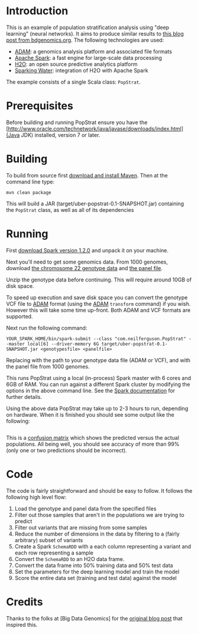 # Introduction

This is an example of population stratification analysis using "deep learning" (neural networks). It aims to produce
similar results to
[this blog post from bdgenomics.org](http://bdgenomics.org/blog/2015/02/02/scalable-genomes-clustering-with-adam-and-spark/).
The following technologies are used:

 * [ADAM](https://github.com/bigdatagenomics/adam): a genomics analysis platform and associated file formats
 * [Apache Spark](https://spark.apache.org/): a fast engine for large-scale data processing
 * [H2O](http://0xdata.com/product/): an open source predictive analytics platform
 * [Sparking Water](http://0xdata.com/product/sparkling-water/): integration of H2O with Apache Spark

The example consists of a single Scala class: `PopStrat`.

# Prerequisites

Before building and running PopStrat ensure you have the
[http://www.oracle.com/technetwork/java/javase/downloads/index.html](Java JDK) installed, version 7 or later.

# Building

To build from source first [download and install Maven](http://maven.apache.org/download.cgi).
Then at the command line type:

```
mvn clean package
```

This will build a JAR (target/uber-popstrat-0.1-SNAPSHOT.jar) containing the `PopStrat` class,
as well as all of its dependencies

# Running

First [download Spark version 1.2.0](http://spark.apache.org/downloads.html) and unpack it on your machine.

Next you'll need to get some genomics data. From 1000 genomes, download
[the chromosome 22 genotype data](ftp://ftp-trace.ncbi.nih.gov/1000genomes/ftp/release/20130502/ALL.chr22.phase3_shapeit2_mvncall_integrated_v5a.20130502.genotypes.vcf.gz) and
[the panel file](ftp://ftp-trace.ncbi.nih.gov/1000genomes/ftp/release/20130502/integrated_call_samples_v3.20130502.ALL.panel).

Unzip the genotype data before continuing. This will require around 10GB of disk space.

To speed up execution and save disk space you can convert the genotype VCF file to [ADAM](https://github.com/bigdatagenomics/adam)
format (using the [ADAM](https://github.com/bigdatagenomics/adam) `transform` command) if you wish. However
this will take some time up-front. Both ADAM and VCF formats are supported.

Next run the following command:

```
YOUR_SPARK_HOME/bin/spark-submit --class "com.neilferguson.PopStrat" --master local[6] --driver-memory 6G target/uber-popstrat-0.1-SNAPSHOT.jar <genotypesfile> <panelfile>
```

Replacing <genotypesfile> with the path to your genotype data file (ADAM or VCF), and <panelfile> with the panel file
from 1000 genomes.

This runs PopStrat using a local (in-process) Spark master with 6 cores and 6GB of RAM. You can run against a different
Spark cluster by modifying the options in the above command line. See the
[Spark documentation](https://spark.apache.org/docs/1.2.0/submitting-applications.html) for further details.

Using the above data PopStrat may take up to 2-3 hours to run, depending on hardware. When it is finished you should
see some output like the following:

```

```

This is a [confusion matrix](http://en.wikipedia.org/wiki/Confusion_matrix) which shows the predicted versus the actual
populations. All being well, you should see accuracy of more than 99% (only one or two predictions should be incorrect).

# Code

The code is fairly straightforward and should be easy to follow. It follows the following high level flow:

 1. Load the genotype and panel data from the specified files
 2. Filter out those samples that aren't in the populations we are trying to predict
 3. Filter out variants that are missing from some samples
 4. Reduce the number of dimensions in the data by filtering to a (fairly arbitrary) subset of variants
 5. Create a Spark `SchemaRDD` with a each column representing a variant and each row representing a sample
 6. Convert the `SchemaRDD` to an H2O data frame.
 7. Convert the data frame into 50% training data and 50% test data
 8. Set the parameters for the deep learning model and train the model
 9. Score the entire data set (training and test data) against the model

# Credits

Thanks to the folks at [Big Data Genomics] for the
[original blog post](http://bdgenomics.org/blog/2015/02/02/scalable-genomes-clustering-with-adam-and-spark/)
that inspired this.